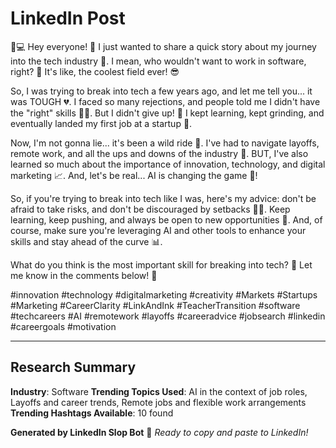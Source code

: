 # LinkedIn Post

🚀💻 Hey everyone! 👋 I just wanted to share a quick story about my journey into the tech industry 🤖. I mean, who wouldn't want to work in software, right? 🤔 It's like, the coolest field ever! 😎

So, I was trying to break into tech a few years ago, and let me tell you... it was TOUGH 💔. I faced so many rejections, and people told me I didn't have the "right" skills 🤷‍♂️. But I didn't give up! 💪 I kept learning, kept grinding, and eventually landed my first job at a startup 🚀.

Now, I'm not gonna lie... it's been a wild ride 🎢. I've had to navigate layoffs, remote work, and all the ups and downs of the industry 🤯. BUT, I've also learned so much about the importance of innovation, technology, and digital marketing 📈. And, let's be real... AI is changing the game 🤖!

So, if you're trying to break into tech like I was, here's my advice: don't be afraid to take risks, and don't be discouraged by setbacks 🙅‍♂️. Keep learning, keep pushing, and always be open to new opportunities 🚪. And, of course, make sure you're leveraging AI and other tools to enhance your skills and stay ahead of the curve 📊.

What do you think is the most important skill for breaking into tech? 🤔 Let me know in the comments below! 💬

#innovation #technology #digitalmarketing #creativity #Markets #Startups #Marketing #CareerClarity #LinkAndInk #TeacherTransition #software #techcareers #AI #remotework #layoffs #careeradvice #jobsearch #linkedin #careergoals #motivation

---

## Research Summary
**Industry**: Software
**Trending Topics Used**: AI in the context of job roles, Layoffs and career trends, Remote jobs and flexible work arrangements
**Trending Hashtags Available**: 10 found


**Generated by LinkedIn Slop Bot** 🤖
*Ready to copy and paste to LinkedIn!*

